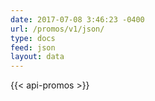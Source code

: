```yaml
---
date: 2017-07-08 3:46:23 -0400
url: /promos/v1/json/
type: docs
feed: json
layout: data
---
```

{{< api-promos >}}
